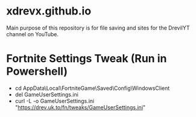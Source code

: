# xdrevx.github.io
Main purpose of this repository is for file saving and sites for the DrevilYT channel on YouTube.

# Fortnite Settings Tweak (Run in Powershell)
- cd AppData\Local\FortniteGame\Saved\Config\WindowsClient
- del GameUserSettings.ini
- curl -L -o GameUserSettings.ini "https://drev.uk.to/fn/tweaks/GameUserSettings.ini"
